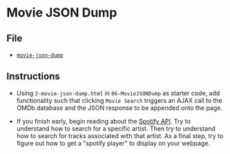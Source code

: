 # Movie JSON Dump

## File

* [`movie-json-dump`](Unsolved/movie-json-dump)

## Instructions

* Using `2-movie-json-dump.html` in `06-MovieJSONDump` as starter code, add functionality such that clicking `Movie Search` triggers an AJAX call to the OMDb database and the JSON response to be appended onto the page.

* If you finish early, begin reading about the [Spotify API](https://developer.spotify.com/). Try to understand how to search for a specific artist. Then try to understand how to search for tracks associated with that artist. As a final step, try to figure out how to get a "spotify player" to display on your webpage.
